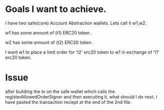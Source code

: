 # Goals I want to achieve.


I have two safe(core) Account Abstraction wallets. Lets call it w1,w2.

w1 has some amount of (t1) ERC20 token .

w2 has some amount of (t2) ERC20 token .

I want w1 to place a limit order for 't2' erc20 token to w1 in exchange of 't1' erc20 token.


# Issue
after building the tx on the safe wallet which calls the registerAllowedOrderSigner and then executing it, what should I do next. i have pasted the transaction reciept at the end of the 2nd file. 
